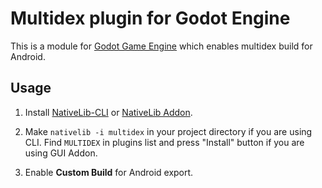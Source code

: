 # Multidex plugin for Godot Engine

This is a module for [Godot Game Engine](http://godotengine.org/) which enables multidex build for Android. 

## Usage

1. Install [NativeLib-CLI](https://github.com/DrMoriarty/nativelib-cli) or [NativeLib Addon](https://github.com/DrMoriarty/nativelib).

2. Make `nativelib -i multidex` in your project directory if you are using CLI. Find `MULTIDEX` in plugins list and press "Install" button if you are using GUI Addon.

3. Enable **Custom Build** for Android export.

